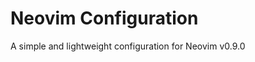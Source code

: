 Neovim Configuration
===================

A simple and lightweight configuration for Neovim v0.9.0




